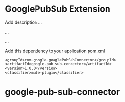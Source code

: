 # GooglePubSub Extension

Add description ...


...


...


Add this dependency to your application pom.xml

```
<groupId>com.google.googlePubSubConnector</groupId>
<artifactId>google-pub-sub-connector</artifactId>
<version>1.0.0</version>
<classifier>mule-plugin</classifier>
```
# google-pub-sub-connector
